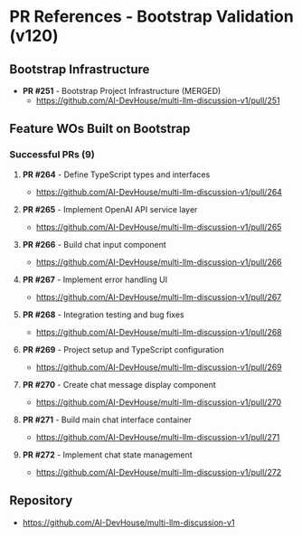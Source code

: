 # PR References - Bootstrap Validation (v120)

## Bootstrap Infrastructure
- **PR #251** - Bootstrap Project Infrastructure (MERGED)
  - https://github.com/AI-DevHouse/multi-llm-discussion-v1/pull/251

## Feature WOs Built on Bootstrap

### Successful PRs (9)
1. **PR #264** - Define TypeScript types and interfaces
   - https://github.com/AI-DevHouse/multi-llm-discussion-v1/pull/264

2. **PR #265** - Implement OpenAI API service layer
   - https://github.com/AI-DevHouse/multi-llm-discussion-v1/pull/265

3. **PR #266** - Build chat input component
   - https://github.com/AI-DevHouse/multi-llm-discussion-v1/pull/266

4. **PR #267** - Implement error handling UI
   - https://github.com/AI-DevHouse/multi-llm-discussion-v1/pull/267

5. **PR #268** - Integration testing and bug fixes
   - https://github.com/AI-DevHouse/multi-llm-discussion-v1/pull/268

6. **PR #269** - Project setup and TypeScript configuration
   - https://github.com/AI-DevHouse/multi-llm-discussion-v1/pull/269

7. **PR #270** - Create chat message display component
   - https://github.com/AI-DevHouse/multi-llm-discussion-v1/pull/270

8. **PR #271** - Build main chat interface container
   - https://github.com/AI-DevHouse/multi-llm-discussion-v1/pull/271

9. **PR #272** - Implement chat state management
   - https://github.com/AI-DevHouse/multi-llm-discussion-v1/pull/272

## Repository
- https://github.com/AI-DevHouse/multi-llm-discussion-v1
